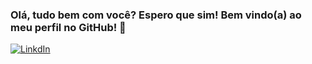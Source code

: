 ### Olá, tudo bem com você? Espero que sim! Bem vindo(a) ao meu perfil no GitHub! 👋

[![LinkdIn](https://img.shields.io/badge/LinkedIn-0077B5?style=for-the-badge&logo=linkedin&logoColor=white)](https://www.linkedin.com/in/roberto-barros-2831331bb/)
